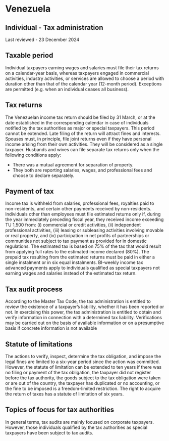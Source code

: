 # Venezuela
## Individual - Tax administration
Last reviewed - 23 December 2024
## Taxable period
Individual taxpayers earning wages and salaries must file their tax returns on a calendar-year basis, whereas taxpayers engaged in commercial activities, industry activities, or services are allowed to choose a period with duration other than that of the calendar year (12-month period). Exceptions are permitted (e.g. when an individual ceases all business).
## Tax returns
The Venezuelan income tax return should be filed by 31 March, or at the date established in the corresponding calendar in case of individuals notified by the tax authorities as major or special taxpayers. This period cannot be extended. Late filing of the return will attract fines and interests.
Spouses must, in principle, file joint returns even if they have personal income arising from their own activities. They will be considered as a single taxpayer. Husbands and wives can file separate tax returns only when the following conditions apply:
  * There was a mutual agreement for separation of property.
  * They both are reporting salaries, wages, and professional fees and choose to declare separately.


## Payment of tax
Income tax is withheld from salaries, professional fees, royalties paid to non-residents, and certain other payments received by non-residents.
Individuals other than employees must file estimated returns only if, during the year immediately preceding fiscal year, they received income exceeding TU 1,500 from: (i) commercial or credit activities, (ii) independent professional activities, (iii) leasing or subleasing activities involving movable or real property, and (iv) participation in net profits of partnerships or communities not subject to tax payment as provided for in domestic regulations.
The estimated tax is based on 75% of the tax that would result from applying full rates to the estimated income declared (80%). The prepaid tax resulting from the estimated returns must be paid in either a single instalment or in six equal instalments.
BI-weekly income tax advanced payments apply to individuals qualified as special taxpayers not earning wages and salaries instead of the estimated tax return.
## Tax audit process
According to the Master Tax Code, the tax administration is entitled to review the existence of a taxpayer’s liability, whether it has been reported or not. In exercising this power, the tax administration is entitled to obtain and verify information in connection with a determined tax liability. Verifications may be carried out on the basis of available information or on a presumptive basis if concrete information is not available
## Statute of limitations
The actions to verify, inspect, determine the tax obligation, and impose the legal fines are limited to a six-year period since the action was committed. However, the statute of limitation can be extended to ten years if there was no filing or payment of the tax obligation, the taxpayer did not register before the tax authority, the goods subject to the tax obligation were taken or are out of the country, the taxpayer has duplicated or no accounting, or the fine to be imposed is a freedom-limited restriction.
The right to acquire the return of taxes has a statute of limitation of six years.
## Topics of focus for tax authorities
In general terms, tax audits are mainly focused on corporate taxpayers. However, those individuals qualified by the tax authorities as special taxpayers have been subject to tax audits.
